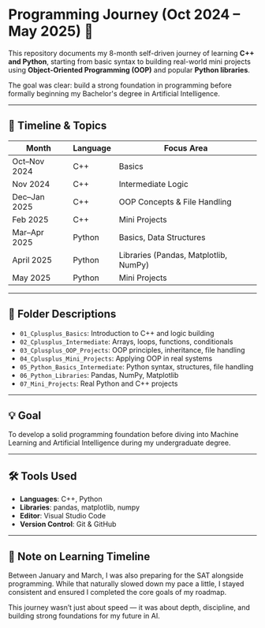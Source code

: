 # Programming Journey (Oct 2024 – May 2025) 🚀

This repository documents my 8-month self-driven journey of learning **C++ and Python**, starting from basic syntax to building real-world mini projects using **Object-Oriented Programming (OOP)** and popular **Python libraries**.

The goal was clear: build a strong foundation in programming before formally beginning my Bachelor's degree in Artificial Intelligence.

---

## 📌 Timeline & Topics

| Month           | Language | Focus Area                                |
|----------------|----------|--------------------------------------------|
| Oct–Nov 2024   | C++      | Basics                                     |
| Nov 2024       | C++      | Intermediate Logic                         |
| Dec–Jan 2025   | C++      | OOP Concepts & File Handling               |
| Feb 2025       | C++      | Mini Projects                              |
| Mar–Apr 2025   | Python   | Basics, Data Structures                    |
| April 2025     | Python   | Libraries (Pandas, Matplotlib, NumPy)     |
| May 2025       | Python   | Mini Projects                              |

---

## 📂 Folder Descriptions

- `01_Cplusplus_Basics`: Introduction to C++ and logic building  
- `02_Cplusplus_Intermediate`: Arrays, loops, functions, conditionals  
- `03_Cplusplus_OOP_Projects`: OOP principles, inheritance, file handling  
- `04_Cplusplus_Mini_Projects`: Applying OOP in real systems  
- `05_Python_Basics_Intermediate`: Python syntax, structures, file handling  
- `06_Python_Libraries`: Pandas, NumPy, Matplotlib  
- `07_Mini_Projects`: Real Python and C++ projects  

---

## 💡 Goal

To develop a solid programming foundation before diving into Machine Learning and Artificial Intelligence during my undergraduate degree.

---

## 🛠 Tools Used

- **Languages**: C++, Python  
- **Libraries**: pandas, matplotlib, numpy  
- **Editor**: Visual Studio Code  
- **Version Control**: Git & GitHub  

---

## 🧭 Note on Learning Timeline

Between January and March, I was also preparing for the SAT alongside programming. While that naturally slowed down my pace a little, I stayed consistent and ensured I completed the core goals of my roadmap.

This journey wasn’t just about speed — it was about depth, discipline, and building strong foundations for my future in AI.

